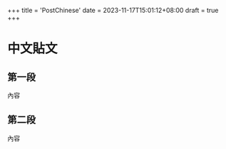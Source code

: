 +++
title = 'PostChinese'
date = 2023-11-17T15:01:12+08:00
draft = true
+++

# 中文貼文

## 第一段

內容

## 第二段

內容

